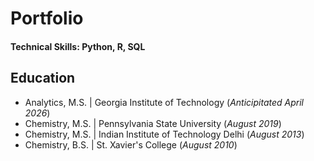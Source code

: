 # Portfolio

#### Technical Skills: Python, R, SQL

## Education
- Analytics, M.S. | Georgia Institute of Technology (_Anticipitated April 2026_)  
- Chemistry, M.S. | Pennsylvania State University (_August 2019_)  
- Chemistry, M.S. | Indian Institute of Technology Delhi (_August 2013_)  
- Chemistry, B.S. | St. Xavier's College (_August 2010_)  
